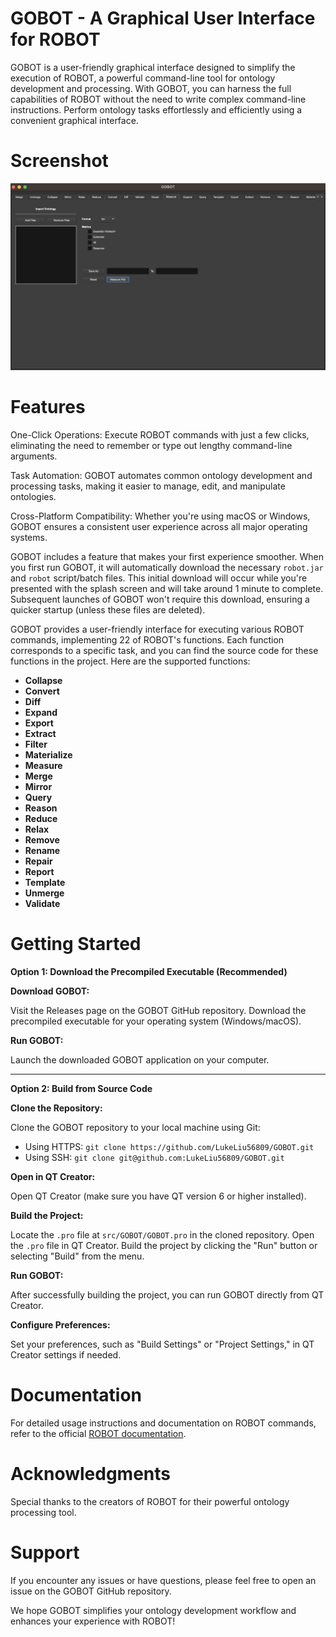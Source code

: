 # GOBOT - A Graphical User Interface for ROBOT
GOBOT is a user-friendly graphical interface designed to simplify the execution of ROBOT, a powerful command-line tool for ontology development and processing. With GOBOT, you can harness the full capabilities of ROBOT without the need to write complex command-line instructions. Perform ontology tasks effortlessly and efficiently using a convenient graphical interface.

# Screenshot
![Screenshot](images/GUIscreenshot.png)

# Features
One-Click Operations: Execute ROBOT commands with just a few clicks, eliminating the need to remember or type out lengthy command-line arguments.

Task Automation: GOBOT automates common ontology development and processing tasks, making it easier to manage, edit, and manipulate ontologies.

Cross-Platform Compatibility: Whether you're using macOS or Windows, GOBOT ensures a consistent user experience across all major operating systems.

GOBOT includes a feature that makes your first experience smoother. When you first run GOBOT, it will automatically download the necessary `robot.jar` and `robot` script/batch files. This initial download will occur while you're presented with the splash screen and will take around 1 minute to complete. Subsequent launches of GOBOT won't require this download, ensuring a quicker startup (unless these files are deleted).

GOBOT provides a user-friendly interface for executing various ROBOT commands, implementing 22 of ROBOT's functions. Each function corresponds to a specific task, and you can find the source code for these functions in the project. Here are the supported functions:

- **Collapse**
- **Convert**
- **Diff**
- **Expand**
- **Export**
- **Extract**
- **Filter**
- **Materialize**
- **Measure**
- **Merge**
- **Mirror**
- **Query**
- **Reason**
- **Reduce**
- **Relax**
- **Remove**
- **Rename**
- **Repair**
- **Report**
- **Template**
- **Unmerge**
- **Validate**

# Getting Started

**Option 1: Download the Precompiled Executable (Recommended)**

**Download GOBOT:**

Visit the Releases page on the GOBOT GitHub repository.
Download the precompiled executable for your operating system (Windows/macOS).

**Run GOBOT:**

Launch the downloaded GOBOT application on your computer.

---

**Option 2: Build from Source Code**

**Clone the Repository:**

Clone the GOBOT repository to your local machine using Git:
- Using HTTPS:
  `git clone https://github.com/LukeLiu56809/GOBOT.git`
- Using SSH:
  `git clone git@github.com:LukeLiu56809/GOBOT.git`

**Open in QT Creator:**

Open QT Creator (make sure you have QT version 6 or higher installed).

**Build the Project:**

Locate the `.pro` file at `src/GOBOT/GOBOT.pro` in the cloned repository.
Open the `.pro` file in QT Creator.
Build the project by clicking the "Run" button or selecting "Build" from the menu.

**Run GOBOT:**

After successfully building the project, you can run GOBOT directly from QT Creator.

**Configure Preferences:**

Set your preferences, such as "Build Settings" or "Project Settings," in QT Creator settings if needed.

# Documentation
For detailed usage instructions and documentation on ROBOT commands, refer to the official [ROBOT documentation](https://robot.obolibrary.org/).

# Acknowledgments
Special thanks to the creators of ROBOT for their powerful ontology processing tool.

# Support
If you encounter any issues or have questions, please feel free to open an issue on the GOBOT GitHub repository.

We hope GOBOT simplifies your ontology development workflow and enhances your experience with ROBOT!

